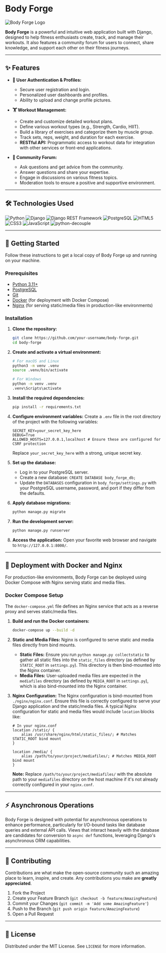 # Body Forge

![Body Forge Logo](https://via.placeholder.com/150) <!-- Replace with your actual logo URL -->

**Body Forge** is a powerful and intuitive web application built with Django, designed to help fitness enthusiasts create, track, and manage their workouts. It also features a community forum for users to connect, share knowledge, and support each other on their fitness journeys.

---

## ✨ Features

*   **👤 User Authentication & Profiles:**
    *   Secure user registration and login.
    *   Personalized user dashboards and profiles.
    *   Ability to upload and change profile pictures.

*   **🏋️ Workout Management:**
    *   Create and customize detailed workout plans.
    *   Define various workout types (e.g., Strength, Cardio, HIIT).
    *   Build a library of exercises and categorize them by muscle group.
    *   Track sets, reps, weight, and duration for each exercise.
    *   **RESTful API:** Programmatic access to workout data for integration with other services or front-end applications.

*   **💬 Community Forum:**
    *   Ask questions and get advice from the community.
    *   Answer questions and share your expertise.
    *   Engage in discussions on various fitness topics.
    *   Moderation tools to ensure a positive and supportive environment.

---

## 🛠️ Technologies Used

![Python](https://img.shields.io/badge/Python-3.11+-blue.svg?style=for-the-badge&logo=python&logoColor=white)
![Django](https://img.shields.io/badge/Django-5.x-darkgreen.svg?style=for-the-badge&logo=django&logoColor=white)
![Django REST Framework](https://img.shields.io/badge/Django%20REST%20Framework-3.15-red.svg?style=for-the-badge)
![PostgreSQL](https://img.shields.io/badge/PostgreSQL-14+-blue.svg?style=for-the-badge&logo=postgresql&logoColor=white)
![HTML5](https://img.shields.io/badge/HTML5-E34F26?style=for-the-badge&logo=html5&logoColor=white)
![CSS3](https://img.shields.io/badge/CSS3-1572B6?style=for-the-badge&logo=css3&logoColor=white)
![JavaScript](https://img.shields.io/badge/JavaScript-F7DF1E?style=for-the-badge&logo=javascript&logoColor=black)
![python-decouple](https://img.shields.io/badge/python--decouple-3.8-lightgrey.svg?style=for-the-badge)

---

## 🚀 Getting Started

Follow these instructions to get a local copy of Body Forge up and running on your machine.

### Prerequisites

*   [Python 3.11+](https://www.python.org/downloads/)
*   [PostgreSQL](https://www.postgresql.org/download/)
*   [Git](https://git-scm.com/downloads/)
*   [Docker](https://www.docker.com/get-started) (for deployment with Docker Compose)
*   [Nginx](https://nginx.org/en/download.html) (for serving static/media files in production-like environments)

### Installation

1.  **Clone the repository:**
    ```bash
    git clone https://github.com/your-username/body-forge.git
    cd body-forge
    ```

2.  **Create and activate a virtual environment:**
    ```bash
    # For macOS and Linux
    python3 -m venv .venv
    source .venv/bin/activate

    # For Windows
    python -m venv .venv
    .venv\Scripts\activate
    ```

3.  **Install the required dependencies:**
    ```bash
    pip install -r requirements.txt
    ```

4.  **Configure environment variables:**
    Create a `.env` file in the root directory of the project with the following variables:
    ```
    SECRET_KEY=your_secret_key_here
    DEBUG=True
    ALLOWED_HOSTS=127.0.0.1,localhost # Ensure these are configured for CSRF protection
    ```
    Replace `your_secret_key_here` with a strong, unique secret key.

5.  **Set up the database:**
    *   Log in to your PostgreSQL server.
    *   Create a new database: `CREATE DATABASE body_forge_db;`
    *   Update the `DATABASES` configuration in `body_forge/settings.py` with your PostgreSQL username, password, and port if they differ from the defaults.

6.  **Apply database migrations:**
    ```bash
    python manage.py migrate
    ```

7.  **Run the development server:**
    ```bash
    python manage.py runserver
    ```

8.  **Access the application:**
    Open your favorite web browser and navigate to `http://127.0.0.1:8000/`.

---

## 🐳 Deployment with Docker and Nginx

For production-like environments, Body Forge can be deployed using Docker Compose with Nginx serving static and media files.

### Docker Compose Setup

The `docker-compose.yml` file defines an Nginx service that acts as a reverse proxy and serves static/media files.

1.  **Build and run the Docker containers:**
    ```bash
    docker-compose up --build -d
    ```

2.  **Static and Media Files:**
    Nginx is configured to serve static and media files directly from bind mounts.
    *   **Static Files:** Ensure you run `python manage.py collectstatic` to gather all static files into the `static_files` directory (as defined by `STATIC_ROOT` in `settings.py`). This directory is then bind-mounted into the Nginx container.
    *   **Media Files:** User-uploaded media files are expected in the `mediafiles` directory (as defined by `MEDIA_ROOT` in `settings.py`), which is also bind-mounted into the Nginx container.

3.  **Nginx Configuration:**
    The Nginx configuration is bind-mounted from `./nginx/nginx.conf`. Ensure this file is correctly configured to serve your Django application and the static/media files. A typical Nginx configuration for static and media files would include `location` blocks like:

    ```nginx
    # In your nginx.conf
    location /static/ {
        alias /usr/share/nginx/html/static_files/; # Matches STATIC_ROOT bind mount
    }

    location /media/ {
        alias /path/to/your/project/mediafiles/; # Matches MEDIA_ROOT bind mount
    }
    ```
    **Note:** Replace `/path/to/your/project/mediafiles/` with the absolute path to your `mediafiles` directory on the host machine if it's not already correctly configured in your `nginx.conf`.

---

## ⚡ Asynchronous Operations

Body Forge is designed with potential for asynchronous operations to enhance performance, particularly for I/O-bound tasks like database queries and external API calls. Views that interact heavily with the database are candidates for conversion to `async def` functions, leveraging Django's asynchronous ORM capabilities.

---

## 🤝 Contributing

Contributions are what make the open-source community such an amazing place to learn, inspire, and create. Any contributions you make are **greatly appreciated**.

1.  Fork the Project
2.  Create your Feature Branch (`git checkout -b feature/AmazingFeature`)
3.  Commit your Changes (`git commit -m 'Add some AmazingFeature'`)
4.  Push to the Branch (`git push origin feature/AmazingFeature`)
5.  Open a Pull Request

---

## 📝 License

Distributed under the MIT License. See `LICENSE` for more information.